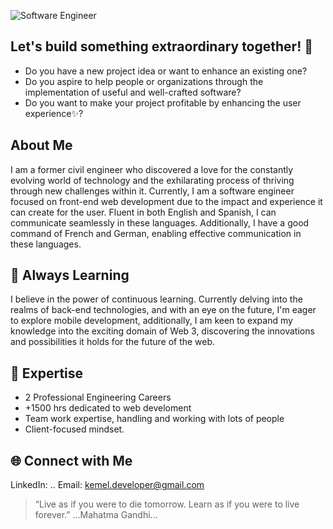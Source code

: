 ![Software Engineer](https://media.licdn.com/dms/image/C4E1BAQHMayNVPXnEjg/company-background_10000/0/1608715623069/carlos_fernandez_casado_s_l__cover?e=1707084000&v=beta&t=IEiJD8HrQ1TspuA3DUpvm1aC96a8cekIJaLGxjBOfYY)

## Let's build something extraordinary together! 🚀
- Do you have a new project idea or want to enhance an existing one?
- Do you aspire to help people or organizations through the implementation of useful and well-crafted software?
- Do you want to make your project profitable by enhancing the user experience✨?

## About Me

I am a former civil engineer who discovered a love for the constantly evolving world of technology and the exhilarating process of thriving through new challenges within it.
Currently, I am a software engineer focused on front-end web development due to the impact and experience it can create for the user.
Fluent in both English and Spanish, I can communicate seamlessly in these languages. Additionally, I have a good command of French and German, enabling effective communication in these languages.

## 🌱 Always Learning

I believe in the power of continuous learning. Currently delving into the realms of back-end technologies, and with an eye on the future, I'm eager to explore mobile development, additionally, I am keen to expand my knowledge into the exciting domain of Web 3, discovering the innovations and possibilities it holds for the future of the web.

## 🚀 Expertise 

- 2 Professional Engineering Careers
- +1500 hrs dedicated to web develoment
- Team work expertise, handling and working with lots of people
- Client-focused mindset.

## 🌐 Connect with Me
LinkedIn: ..
Email: kemel.developer@gmail.com

> “Live as if you were to die tomorrow.
> Learn as if you were to live forever.”
> ...Mahatma Gandhi...

